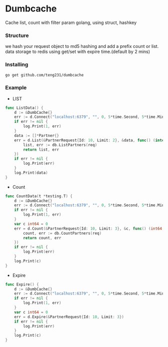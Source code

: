 # Dumbcache
Cache list, count with filter param golang, using struct, hashkey

### Structure

we hash your request object to md5 hashing and add a prefix count or list.
data storage to redis using get/set with expire time.(default by 2 mins)


### Installing

```bash
go get github.com/teng231/dumbcache
```

### Example
* LIST
``` go
func ListData() {
	d := &DumbCache{}
	err := d.Connect("localhost:6379", "", 0, 5*time.Second, 5*time.Minute)
	if err != nil {
		log.Print(1, err)
	}
	data := []*Partner{}
	err = d.List(&PartnerRequest{Id: 10, Limit: 2}, &data, func() (interface{}, error) {
        list, err := db.ListPartners(req)
		return list, err
	})
	if err != nil {
		log.Print(err)
	}
	log.Print(data)
}
```

* Count
``` go
func CountData(t *testing.T) {
	d := &DumbCache{}
	err := d.Connect("localhost:6379", "", 0, 5*time.Second, 5*time.Minute)
	if err != nil {
		log.Print(1, err)
	}
	var c int64 = 0
	err = d.Count(&PartnerRequest{Id: 10, Limit: 3}, &c, func() (int64, error) {
		count, err := db.CountPartners(req)
		return count, err
	})
	if err != nil {
		log.Print(err)
	}
	log.Print(c)
}
```

* Expire
``` go
func Expire() {
	d := &DumbCache{}
	err := d.Connect("localhost:6379", "", 0, 5*time.Second, 5*time.Minute)
	if err != nil {
		log.Print(1, err)
	}
	var c int64 = 0
	err = d.Expire(&PartnerRequest{Id: 10, Limit: 3})
	if err != nil {
		log.Print(err)
	}
	log.Print(c)
}
```